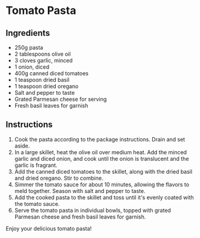 # Tomato Pasta

## Ingredients
- 250g pasta
- 2 tablespoons olive oil
- 3 cloves garlic, minced
- 1 onion, diced
- 400g canned diced tomatoes
- 1 teaspoon dried basil
- 1 teaspoon dried oregano
- Salt and pepper to taste
- Grated Parmesan cheese for serving
- Fresh basil leaves for garnish

## Instructions
1. Cook the pasta according to the package instructions. Drain and set aside.
2. In a large skillet, heat the olive oil over medium heat. Add the minced garlic and diced onion, and cook until the onion is translucent and the garlic is fragrant.
3. Add the canned diced tomatoes to the skillet, along with the dried basil and dried oregano. Stir to combine.
4. Simmer the tomato sauce for about 10 minutes, allowing the flavors to meld together. Season with salt and pepper to taste.
5. Add the cooked pasta to the skillet and toss until it's evenly coated with the tomato sauce.
6. Serve the tomato pasta in individual bowls, topped with grated Parmesan cheese and fresh basil leaves for garnish.

Enjoy your delicious tomato pasta!
